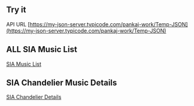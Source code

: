 ## Try it
API URL
[https://my-json-server.typicode.com/pankaj-work/Temp-JSON](https://my-json-server.typicode.com/pankaj-work/Temp-JSON)

## ALL SIA Music List
[SIA Music List](https://my-json-server.typicode.com/pankaj-work/Temp-JSON/MusicList)

## SIA Chandelier Music Details
[SIA Chandelier Details](https://my-json-server.typicode.com/pankaj-work/Temp-JSON/SIA_Chandelier)
